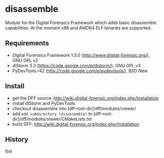 disassemble
===========

Module for the Digital Forensics Framework which adds basic disassemble capabilities.
At the moment x86 and AMD64 ELF binaries are supported.


Requirements
------------

*   Digital Forensics Framework 1.3.0 (http://www.digital-forensic.org/), GNU GPL v2
*   diStorm 3.3 (https://code.google.com/p/distorm/), GNU GPL v3
*   PyDevTools r42 (http://code.google.com/p/pydevtools/), BSD New


Install
-------

*   get the DFF source: http://wiki.digital-forensic.org/index.php/Installation
*   install diStorm and PyDevTools
*   checkout disassemble into [dff-root-dir]/dff/modules/viewer/
*   add `add_subdirectory (disassemble)` to [dff-root-dir]/dff/modules/viewer/CMakeLists.txt
*   build DFF: http://wiki.digital-forensic.org/index.php/Installation


History
-------

tbd

